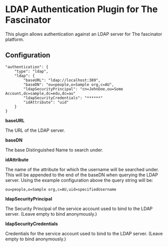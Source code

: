 # LDAP Authentication Plugin for The Fascinator #

This plugin allows authentication against an LDAP server for The fascinator platform.

## Configuration ##

	"authentication": {
		"type": "ldap",
		"ldap": {
			"baseURL": "ldap://localhost:389",
			"baseDN": "ou=people,o=Sample org,c=AU",
			"ldapSecurityPrincipal": "cn=JohnDoe,ou=Some Account,dc=sample,dc=edu,dc=au"
			"ldapSecurityCredentials": "******"
			"idAttribute": "uid"
		}
	}
 
**baseURL**

The URL of the LDAP server.

**baseDN**

The base Distinguished Name to search under.

**idAttribute**

The name of the attribute for which the username will be searched under. This
will be appended to the end of the baseDN when querying the LDAP server.  Using
the example configuration above the query string will be:

	ou=people,o=Sample org,c=AU,uid=specifiedUsername
	
**ldapSecurityPrincipal**

The Security Principal of the service account used to bind to the LDAP server.
(Leave empty to bind anonymously.)

**ldapSecurityCredentials**

Credentials for the service account used to bind to the LDAP server.
(Leave empty to bind anonymously.)



